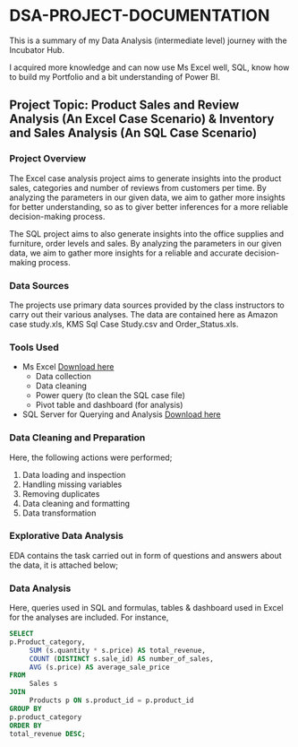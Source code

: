 # DSA-PROJECT-DOCUMENTATION

This is a summary of my Data Analysis (intermediate level) journey with the Incubator Hub. 

I acquired more knowledge and can now use Ms Excel well, SQL, know how to build my Portfolio and a bit understanding of Power BI.


## Project Topic:  Product Sales and Review Analysis (An Excel Case Scenario) & Inventory and Sales Analysis (An SQL Case Scenario)

### Project Overview

The Excel case analysis project aims to generate insights into the product sales, categories and number of reviews from customers per time. By analyzing the parameters in our given data, we aim to gather more insights for better understanding, so as to giver better inferences for a more reliable decision-making process.

The SQL project aims to also generate insights into the office supplies and furniture, order levels and sales. By analyzing the parameters in our given data, we aim to gather more insights for a reliable and accurate decision-making process.

### Data Sources
The projects use primary data sources provided by the class instructors to carry out their various analyses. The data are contained here as Amazon case study.xls, KMS Sql Case Study.csv and Order_Status.xls.

### Tools Used
- Ms Excel [Download here](https://www.microsoft.com)
    - Data collection
    - Data cleaning
    - Power query (to clean the SQL case file)
    - Pivot table and dashboard (for analysis)
- SQL Server for Querying and Analysis [Download here](https://learn.microsoft.com/en-us/ssms/install/install)

### Data Cleaning and Preparation
Here, the following actions were performed;
1.	Data loading and inspection
2.	Handling missing variables
3.	Removing duplicates
4.	Data cleaning and formatting
5.	Data transformation

### Explorative Data Analysis
EDA contains the task carried out in form of questions and answers about the data, it is attached below;

### Data Analysis
Here, queries used in SQL and formulas, tables & dashboard used in Excel for the analyses are included.
For instance,
```sql
SELECT
p.Product_category,
     SUM (s.quantity * s.price) AS total_revenue,
     COUNT (DISTINCT s.sale_id) AS number_of_sales,
     AVG (s.price) AS average_sale_price
FROM
     Sales s
JOIN
     Products p ON s.product_id = p.product_id
GROUP BY
p.product_category
ORDER BY
total_revenue DESC;
```

